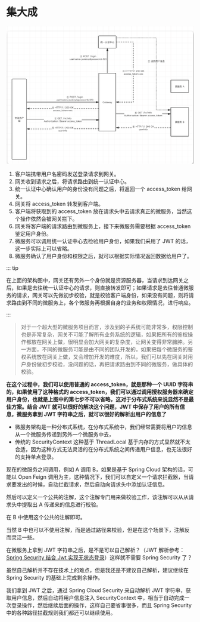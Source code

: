 # 集大成

![](/img/oa.png)

1. 客户端携带用户名密码发送登录请求到网关。
2. 网关收到请求之后，将请求路由到统一认证中心。
3. 统一认证中心确认用户的身份没有问题之后，将返回一个 access_token 给网关。
4. 网关将 access_token 转发到客户端。
5. 客户端将获取到的 access_token 放在请求头中去请求真正的微服务，当然这个操作依然会被网关拦下。
6. 网关将客户端的请求路由到微服务上，接下来微服务需要根据 access_token 鉴定用户身份。
7. 微服务可以调用统一认证中心去检验用户身份，如果我们采用了 JWT 的话，这一步实际上可以省略。
8. 微服务确认了用户身份和权限之后，就可以根据实际情况返回数据给用户了。

::: tip

在上面的架构图中，网关还有另外一个身份就是资源服务器，当请求到达网关之后，如果是去往统一认证中心的请求，则直接转发即可；如果请求是去往普通微服务的请求，网关可以先做初步校验，就是校验客户端身份，如果没有问题，则将请求路由到不同的微服务上，各个微服务再根据自身的业务和权限情况，进行响应。

:::

> 对于一个超大型的微服务项目而言，涉及到的子系统可能非常多，权限控制也是非常复杂，网关不可能了解所有业务系统的逻辑，如果把所有的鉴权操作都放在网关上做，很明显会加大网关的复杂度，让网关变得非常臃肿。另一方面，不同的微服务可能是由不同的团队开发的，如果把每个微服务的鉴权系统放在网关上做，又会增加开发的难度，所以，我们可以先在网关对用户身份做初步校验，没问题的话，再把请求路由到不同的微服务，做具体的校验。

**在这个过程中，我们可以使用普通的 access_token，就是那种一个 UUID 字符串的，如果使用了这种格式的 access_token，我们可以通过调用授权服务器来确定用户身份，也就是上图中的第七步不可以省略，这对于分布式系统来说显然不是最佳方案。结合 JWT 就可以很好的解决这个问题，JWT 中保存了用户的所有信息，微服务拿到 JWT 字符串之后，就可以很好的解析出用户的信息了**

* 微服务架构是一种分布式系统，在分布式系统中，我们经常需要将用户的信息从一个微服务传递到另外一个微服务中去，
* 传统的 SecurityContext 这种基于 ThreadLocal 基于内存的方式显然就不太合适，因为这种方式无法灵活的在分布式系统之间传递用户信息，也无法很好的支持单点登录。

现在的微服务之间调用，例如 A 调用 B，如果是基于 Spring Cloud 架构的话，可能以 Open Feign 调用为主，这种情况下，我们可以自定义一个请求拦截器，当请求要发出的时候，自动拦截请求，然后自动向请求头中添加认证信息。

然后可以定义一个公共的注解，这个注解专门用来做校验工作，该注解可以从从请求头中提取出 A 传递来的信息进行校验。

在 B 中使用这个公共的注解即可。

当然 B 中也可以不使用注解，而是通过路径来校验，但是在这个场景下，注解反而灵活一些。

在微服务上拿到 JWT 字符串之后，是不是可以自己解析？（JWT 解析参考：[Spring Security 结合 Jwt 实现无状态登录](https://mp.weixin.qq.com/s?__biz=MzI1NDY0MTkzNQ==&mid=2247486735&idx=1&sn=4208470b30cbe5b7bbfb0ab53e6914a3&scene=21#wechat_redirect)）这样就不需要 Spring Security 了？

虽然自己解析并不存在技术上的难点，但是我还是不建议自己解析，建议继续在 Spring Security 的基础上完成剩余操作。

我们拿到 JWT 之后，通过 Spring Cloud Security 来自动解析 JWT 字符串，获取用户信息，然后自动将用户信息注入 SecurityContext 中，相当于自动完成一次登录操作，然后继续后面的操作，这样自己要省事很多，而且 Spring Security 中的各种路径拦截规则我们都还可以继续使用。